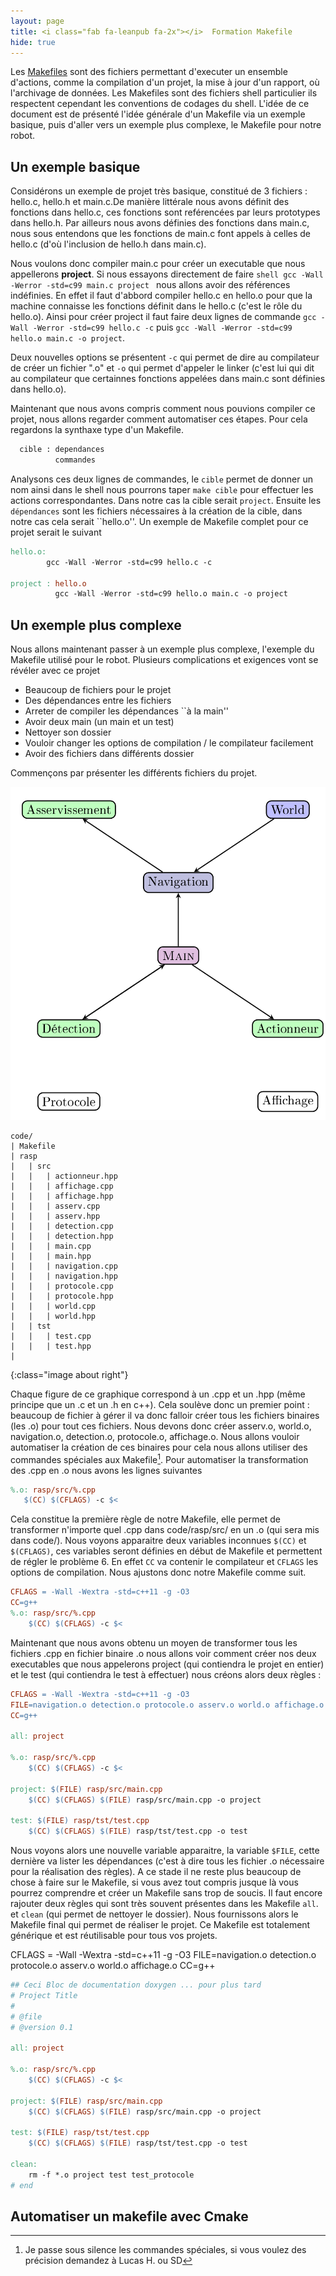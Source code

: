 ```yaml
---
layout: page
title: <i class="fab fa-leanpub fa-2x"></i>  Formation Makefile
hide: true
---
```

<script type="text/javascript" async
  src="https://cdn.mathjax.org/mathjax/latest/MathJax.js?config=TeX-MML-AM_CHTML">
</script>

Les [Makefiles](https://gl.developpez.com/tutoriel/outil/makefile/) sont des fichiers permettant d'executer un ensemble d'actions,
comme la compilation d'un projet, la mise à jour d'un rapport, où l'archivage de
données. Les Makefiles sont des fichiers shell particulier ils respectent
cependant les conventions de codages du shell. L'idée de
ce document est de présenté l'idée générale d'un Makefile via un exemple
basique, puis d'aller vers un exemple plus complexe, le Makefile pour notre
robot.

## <i class="fab fa-leanpub "></i> Un exemple basique
Considérons un exemple de projet très basique, constitué de 3 fichiers :
hello.c, hello.h et main.c.De manière littérale nous avons définit des fonctions
dans hello.c, ces fonctions sont reférencées par leurs prototypes dans hello.h.
Par ailleurs nous avons définies des fonctions dans main.c, nous sous entendons
que les fonctions de main.c font appels à celles de hello.c (d'où l'inclusion de
hello.h dans main.c).

Nous voulons donc compiler main.c pour créer un executable que nous appellerons
**project**. Si nous essayons directement de faire ```shell gcc -Wall -Werror
-std=c99 main.c project ``` nous allons avoir des références indéfinies. En
effet il faut d'abbord compiler hello.c en hello.o pour que la machine connaisse
les fonctions définit dans le hello.c (c'est le rôle du hello.o). Ainsi pour
créer project il faut faire deux lignes de commande `gcc -Wall -Werror -std=c99
hello.c -c` puis `gcc -Wall -Werror -std=c99 hello.o main.c -o project`.

Deux nouvelles options se présentent `-c` qui permet de dire au compilateur de
créer un fichier ".o" et `-o` qui permet d'appeler le linker (c'est lui qui
dit au compilateur que certainnes fonctions appelées dans main.c sont définies
dans hello.o).

Maintenant que nous avons compris comment nous pouvions compiler ce projet, nous
allons regarder comment automatiser ces étapes. Pour cela regardons la synthaxe
type d'un Makefile.

```makefile
  cible : dependances
          commandes
```

Analysons ces deux lignes de commandes, le `cible` permet de donner un nom
ainsi dans le shell nous pourrons taper `make cible` pour effectuer les
actions correspondantes. Dans notre cas la cible serait `project`. Ensuite les
`dépendances` sont les fichiers nécessaires à la création de la cible, dans
notre cas cela serait ``hello.o''. Un exemple de Makefile complet pour ce projet
serait le suivant

  ``` makefile
  hello.o:
          gcc -Wall -Werror -std=c99 hello.c -c

  project : hello.o
            gcc -Wall -Werror -std=c99 hello.o main.c -o project
  ```

## <i class="fab fa-leanpub "></i> Un exemple plus complexe
Nous allons maintenant passer à un exemple plus complexe, l'exemple du Makefile
utilisé pour le robot. Plusieurs complications et exigences vont se révéler avec ce projet
+ Beaucoup de fichiers pour le projet
+ Des dépendances entre les fichiers
+ Arreter de compiler les dépendances ``à la main''
+ Avoir deux main (un main et un test)
+ Nettoyer son dossier
+ Vouloir changer les options de compilation / le compilateur facilement
+ Avoir des fichiers dans différents dossier

Commençons par présenter les différents fichiers du projet.

![organisation]
``` text
code/
| Makefile
| rasp
|   | src
|   |   | actionneur.hpp
|   |   | affichage.cpp
|   |   | affichage.hpp
|   |   | asserv.cpp
|   |   | asserv.hpp
|   |   | detection.cpp
|   |   | detection.hpp
|   |   | main.cpp
|   |   | main.hpp
|   |   | navigation.cpp
|   |   | navigation.hpp
|   |   | protocole.cpp
|   |   | protocole.hpp
|   |   | world.cpp
|   |   | world.hpp
|   | tst
|   |   | test.cpp
|   |   | test.hpp
|
```

[organisation]:/assets/images/organisation.png
{:class="image about right"}

Chaque figure de ce graphique correspond à un .cpp et un .hpp (même principe que
un .c et un .h en c++). Cela soulève donc un premier point : beaucoup de fichier
à gérer il va donc falloir créer tous les fichiers binaires (les .o) pour tout
ces fichiers. Nous devons donc créer asserv.o, world.o, navigation.o,
detection.o, protocole.o, affichage.o. Nous allons vouloir automatiser la
création de ces binaires pour cela nous allons utiliser des commandes spéciales
aux Makefile[^1]. Pour automatiser la
transformation des .cpp en .o nous avons les lignes suivantes

[^1]:Je passe sous silence les commandes spéciales, si vous voulez des précision demandez à Lucas H. ou SD

``` makefile
%.o: rasp/src/%.cpp
   $(CC) $(CFLAGS) -c $<
```

Cela constitue la première règle de notre Makefile, elle permet de transformer
n'importe quel .cpp dans code/rasp/src/ en un .o (qui sera mis dans code/).
Nous voyons apparaitre deux variables inconnues `$(CC)` et `$(CFLAGS)`, ces
variables seront définies en début de Makefile et permettent de régler le
problème 6. En effet `CC` va contenir le compilateur et `CFLAGS` les options
de compilation. Nous ajustons donc notre Makefile comme suit.

``` makefile
CFLAGS = -Wall -Wextra -std=c++11 -g -O3
CC=g++
%.o: rasp/src/%.cpp
	$(CC) $(CFLAGS) -c $<
```

Maintenant que nous avons obtenu un moyen de transformer tous les fichiers .cpp en
fichier binaire .o nous allons voir comment créer nos deux executables que nous
appelerons project (qui contiendra le projet en entier) et le test (qui
contiendra le test à effectuer) nous créons alors deux règles :

``` makefile
CFLAGS = -Wall -Wextra -std=c++11 -g -O3
FILE=navigation.o detection.o protocole.o asserv.o world.o affichage.o
CC=g++

all: project

%.o: rasp/src/%.cpp
	$(CC) $(CFLAGS) -c $<

project: $(FILE) rasp/src/main.cpp
	$(CC) $(CFLAGS) $(FILE) rasp/src/main.cpp -o project

test: $(FILE) rasp/tst/test.cpp
	$(CC) $(CFLAGS) $(FILE) rasp/tst/test.cpp -o test
```

Nous voyons alors une nouvelle variable apparaitre, la variable `$FILE`,
cette dernière va lister les dépendances (c'est à dire tous les fichier .o
nécessaire pour la réalisation des règles). A ce stade il ne reste plus beaucoup
de chose à faire sur le Makefile, si vous avez tout compris jusque là vous
pourrez comprendre et créer un Makefile sans trop de soucis. Il faut encore
rajouter deux règles qui sont très souvent présentes dans les Makefile `all`. 
et `clean` (qui permet de nettoyer le dossier). Nous fournissons alors le
Makefile final qui permet de réaliser le projet. Ce Makefile est totalement
générique et est réutilisable pour tous vos projets.

CFLAGS = -Wall -Wextra -std=c++11 -g -O3
FILE=navigation.o detection.o protocole.o asserv.o world.o affichage.o
CC=g++

``` makefile
## Ceci Bloc de documentation doxygen ... pour plus tard
# Project Title
#
# @file
# @version 0.1

all: project

%.o: rasp/src/%.cpp
	$(CC) $(CFLAGS) -c $<

project: $(FILE) rasp/src/main.cpp
	$(CC) $(CFLAGS) $(FILE) rasp/src/main.cpp -o project

test: $(FILE) rasp/tst/test.cpp
	$(CC) $(CFLAGS) $(FILE) rasp/tst/test.cpp -o test

clean:
	rm -f *.o project test test_protocole
# end
```

## <i class="fab fa-leanpub "></i> Automatiser un makefile avec Cmake <i class="fas fa-wrench "></i>
